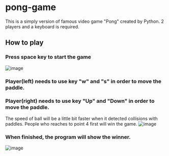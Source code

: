 # pong-game
This is a simply version of famous video game "Pong" created by Python.
2 players and a keyboard is required.

## How to play
### Press space key to start the game
![image](https://github.com/lottie0914-faye/pong-game/blob/master/sample/start_game.png)


### Player(left) needs to use key "w" and "s" in order to move the paddle.
### Player(right) needs to use key "Up" and "Down" in order to move the paddle.
The speed of ball will be a little bit faster when it detected collisions with paddles.
People who reaches to point 4 first will win the game.
![image](https://github.com/lottie0914-faye/pong-game/blob/master/sample/playing.png)

### When finished, the program will show the winner.
![image](https://github.com/lottie0914-faye/pong-game/blob/master/sample/end_game.png)




